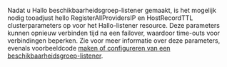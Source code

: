 Nadat u Hallo beschikbaarheidsgroep-listener gemaakt, is het mogelijk nodig tooadjust hello RegisterAllProvidersIP en HostRecordTTL clusterparameters op voor het Hallo-listener resource. Deze parameters kunnen opnieuw verbinden tijd na een failover, waardoor time-outs voor verbindingen beperken. Zie voor meer informatie over deze parameters, evenals voorbeeldcode [maken of configureren van een beschikbaarheidsgroep-listener](https://msdn.microsoft.com/library/hh213080.aspx#MultiSubnetFailover).

